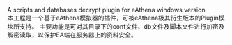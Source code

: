 A scripts and databases decrypt plugin for eAthena windows version<br />
本工程是一个基于eAthena模拟器的插件，可被eAthena极其衍生版本的Plugin模块所支持。 主要功能是可对其目录下的conf文件、db文件及脚本文件进行加密及解密读取，以保护EA端在服务器上的资料安全。
